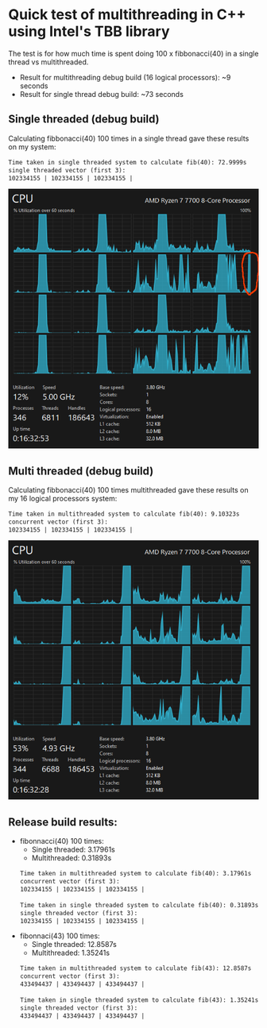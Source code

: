 # Quick test of multithreading in C++ using Intel's TBB library
The test is for how much time is spent doing 100 x fibbonacci(40) in a single thread vs multithreaded.
- Result for multithreading debug build (16 logical processors): ~9 seconds
- Result for single thread debug build: ~73 seconds

## Single threaded (debug build)
Calculating fibbonacci(40) 100 times in a single thread gave these results on my system:
```
Time taken in single threaded system to calculate fib(40): 72.9999s
single threaded vector (first 3):
102334155 | 102334155 | 102334155 |
```
![single threaded task manager screenshot](./single.png)

## Multi threaded (debug build)
Calculating fibbonacci(40) 100 times multithreaded gave these results on my 16 logical processors system:
```
Time taken in multithreaded system to calculate fib(40): 9.10323s
concurrent vector (first 3):
102334155 | 102334155 | 102334155 |
```
![multithreaded task manager screenshot](./multi.png)

## Release build results:
- fibonnacci(40) 100 times:
	- Single threaded: 3.17961s
	- Multithreaded: 0.31893s
	```
	Time taken in multithreaded system to calculate fib(40): 3.17961s
	concurrent vector (first 3):
	102334155 | 102334155 | 102334155 |

	Time taken in single threaded system to calculate fib(40): 0.31893s
	single threaded vector (first 3):
	102334155 | 102334155 | 102334155 |
	```
- fibonnaci(43) 100 times:
	- Single threaded: 12.8587s
	- Multithreaded: 1.35241s
	```
	Time taken in multithreaded system to calculate fib(43): 12.8587s
	concurrent vector (first 3):
	433494437 | 433494437 | 433494437 |

	Time taken in single threaded system to calculate fib(43): 1.35241s
	single threaded vector (first 3):
	433494437 | 433494437 | 433494437 |
	```